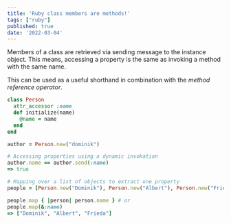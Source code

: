```yaml
---
title: 'Ruby class members are methods!'
tags: ["ruby"]
published: true
date: '2022-03-04'
---
```


Members of a class are retrieved via sending message to the instance object. This means, accessing a property is the same as invoking a method with the same name.

This can be used as a useful shorthand in combination with the _method reference operator_.

```ruby
class Person
  attr_accessor :name
  def initialize(name)
    @name = name
  end
end

author = Person.new("dominik")

# Accessing properties using a dynamic invokation
author.name == author.send(:name)
=> true

# Mapping over a list of objects to extract one property
people = [Person.new("Dominik"), Person.new("Albert"), Person.new("Frieda")]

people.map { |person| person.name } # or
people.map(&:name)
=> ["Dominik", "Albert", "Frieda"]
```